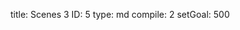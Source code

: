 title:          Scenes 3
ID:             5
type:           md
compile:        2
setGoal:        500


